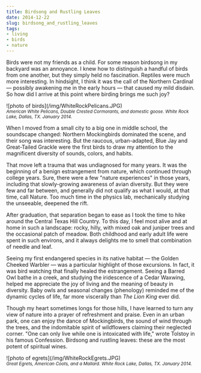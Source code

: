 ```yaml
---
title: Birdsong and Rustling Leaves
date: 2014-12-22
slug: birdsong_and_rustling_leaves
tags:
- living
- birds
- nature
---
```


Birds were not my friends as a child. For some reason birdsong in my backyard
was an annoyance. I knew how to distinguish a handful of birds from one another,
but they simply held no fascination. Reptiles were much more interesting. In
hindsight, I think it was the call of the Northern Cardinal &mdash; possibly
awakening me in the early hours &mdash; that caused my mild disdain. So how did
I arrive at this point where birding brings me such joy?

<div class="text--center">
![photo of birds](/img/WhiteRockPelicans.JPG)<br>
</div>
<small><i>American White Pelicans, Double Crested Cormorants, and domestic goose. White Rock Lake, Dallas, TX. January 2014.</i></small>

<!-- truncate -->

When I moved from a small city to a big one in middle school, the soundscape
changed: Northern Mockingbirds dominated the scene, and their song was
interesting. But the raucous, urban-adapted, Blue Jay and Great-Tailed Grackle
were the first birds to draw my attention to the magnificent diversity of
sounds, colors, and habits.

That move left a trauma that was undiagnosed for many years. It was the
beginning of a benign estrangement from nature, which continued through college
years. Sure, there were a few "nature experiences" in those years, including
that slowly-growing awareness of avian diversity. But they were few and far
between, and generally did not qualify as what I would, at that time, call
Nature. Too much time in the physics lab, mechanically studying the unseeable,
deepened the rift.

After graduation, that separation began to ease as I took the time to hike
around the Central Texas Hill Country. To this day, I feel most alive and at
home in such a landscape: rocky, hilly, with mixed oak and juniper trees and the
occasional patch of meadow. Both childhood and early adult life were spent in
such environs, and it always delights me to smell that combination of needle and
leaf.

Seeing my first endangered species in its native habitat &mdash; the Golden
Cheeked Warbler &mdash; was a particular highlight of those excursions. In fact,
it was bird watching that finally healed the estrangement. Seeing a Barred Owl
bathe in a creek, and studying the iridescence of a Cedar Waxwing, helped me
appreciate the joy of living and the meaning of beauty in diversity. Baby owls
and seasonal changes (phenology) reminded me of the dynamic cycles of life, far
more viscerally than _The Lion King_ ever did.

Though my heart sometimes longs for those hills, I have learned to turn any view
of nature into a prayer of refreshment and praise. Even in an urban park, one
can enjoy the dance of Mockingbirds, the sound of wind through the trees, and
the indomitable spirit of wildflowers claiming their neglected corner. "One can
only live while one is intoxicated with life," wrote Tolstoy in his famous
Confession. Birdsong and rustling leaves: these are the most potent of spiritual
wines.

<div class="text--center">
![photo of egrets](/img/WhiteRockEgrets.JPG)<br>
</div>
<small><i>Great Egrets, American Coots, and a Mallard. White Rock Lake, Dallas, TX. January 2014.</i></small>
